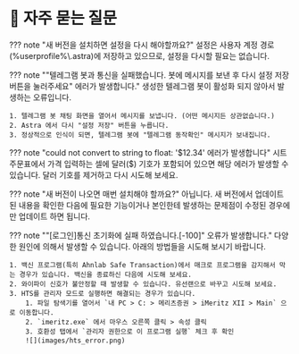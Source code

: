 # 📌 자주 묻는 질문

??? note "새 버전을 설치하면 설정을 다시 해야할까요?"
    설정은 사용자 계정 경로(%userprofile%\\.astra)에 저장하고 있으므로, 설정을 다시할 필요는 없습니다.

??? note ""텔레그램 봇과 통신을 실패했습니다. 봇에 메시지를 보낸 후 다시 설정 저장 버튼을 눌러주세요" 에러가 발생합니다."
    생성한 텔레그램 봇이 활성화 되지 않아서 발생하는 오류입니다.

    1. 텔레그램 봇 채팅 화면을 열어서 메시지를 보냅니다. (어떤 메시지든 상관없습니다.)
    2. Astra 에서 다시 "설정 저장" 버튼을 누릅니다.
    3. 정상적으로 인식이 되면, 텔레그램 봇에 "텔레그램 동작확인" 메시지가 보내집니다.

??? note "could not convert to string to float: '$12.34' 에러가 발생합니다" 
    시트 주문표에서 가격 입력하는 셀에 달러($) 기호가 포함되어 있으면 해당 에러가 발생할 수 있습니다. 달러 기호를 제거하고 다시 시도해 보세요.

??? note "새 버전이 나오면 매번 설치해야 할까요?"
    아닙니다. 새 버전에서 업데이트된 내용을 확인한 다음에 필요한 기능이거나 본인한테 발생하는 문제점이 수정된 경우에만 업데이트 하면 됩니다.

??? note ""[로그인]통신 초기화에 실패 하였습니다.[-100]" 오류가 발생합니다."
    다양한 원인에 의해서 발생할 수 있습니다. 아래의 방법들을 시도해 보시기 바랍니다.

    1. 백신 프로그램(특히 Ahnlab Safe Transaction)에서 매크로 프로그램을 감지해서 막는 경우가 있습니다. 백신을 종료하신 다음에 시도해 보세요.
    2. 와이파이 신호가 불안정할 때 발생할 수 있습니다. 유선랜으로 바꾸고 시도해 보세요.
    3. HTS를 관리자 모드로 실행하면 해결되는 경우가 있습니다.
        1. 파일 탐색기를 열어서 `내 PC > C: > 메리츠증권 > iMeritz XII > Main` 으로 이동합니다.
        2. `imeritz.exe` 에서 마우스 오른쪽 클릭 > 속성 클릭
        3. 호환성 탭에서 `관리자 권한으로 이 프로그램 실행` 체크 후 확인
        ![](images/hts_error.png)

   
